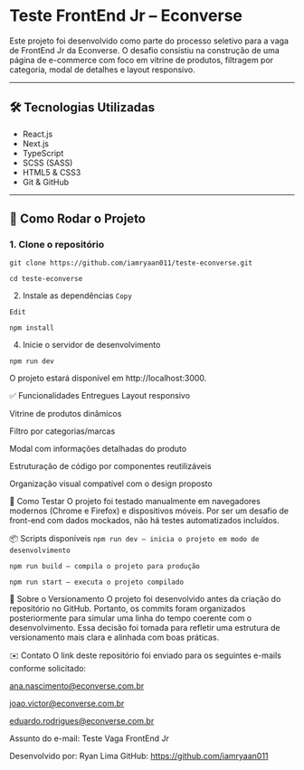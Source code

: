 # Teste FrontEnd Jr – Econverse

Este projeto foi desenvolvido como parte do processo seletivo para a vaga de FrontEnd Jr da Econverse. O desafio consistiu na construção de uma página de e-commerce com foco em vitrine de produtos, filtragem por categoria, modal de detalhes e layout responsivo.

---

## 🛠 Tecnologias Utilizadas

- React.js  
- Next.js  
- TypeScript  
- SCSS (SASS)  
- HTML5 & CSS3  
- Git & GitHub  

---

## 🚀 Como Rodar o Projeto

### 1. Clone o repositório
```git clone https://github.com/iamryaan011/teste-econverse.git```

```cd teste-econverse```

2. Instale as dependências
```Copy```

```Edit```

```npm install```

4. Inicie o servidor de desenvolvimento

```npm run dev```

O projeto estará disponível em http://localhost:3000.

✅ Funcionalidades Entregues
Layout responsivo

Vitrine de produtos dinâmicos

Filtro por categorias/marcas

Modal com informações detalhadas do produto

Estruturação de código por componentes reutilizáveis

Organização visual compatível com o design proposto

🧪 Como Testar
O projeto foi testado manualmente em navegadores modernos (Chrome e Firefox) e dispositivos móveis.
Por ser um desafio de front-end com dados mockados, não há testes automatizados incluídos.

📦 Scripts disponíveis
```npm run dev — inicia o projeto em modo de desenvolvimento```

```npm run build — compila o projeto para produção```

```npm run start — executa o projeto compilado```

📝 Sobre o Versionamento
O projeto foi desenvolvido antes da criação do repositório no GitHub.
Portanto, os commits foram organizados posteriormente para simular uma linha do tempo coerente com o desenvolvimento.
Essa decisão foi tomada para refletir uma estrutura de versionamento mais clara e alinhada com boas práticas.

✉️ Contato
O link deste repositório foi enviado para os seguintes e-mails conforme solicitado:

ana.nascimento@econverse.com.br

joao.victor@econverse.com.br

eduardo.rodrigues@econverse.com.br

Assunto do e-mail: Teste Vaga FrontEnd Jr

Desenvolvido por: Ryan Lima
GitHub: https://github.com/iamryaan011
